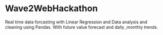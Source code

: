 # Wave2WebHackathon
Real time data forcasting with Linear Regression and Data analysis and cleaning using Pandas. With future value forecast and daily ,monthly trends.

